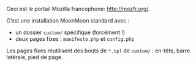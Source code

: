  Ceci est le portail Mozilla francophone: <http://mozfr.org/>.

 C’est une installation MoonMoon standard avec :
 * un dossier `custom/` spécifique (forcément !)
 * deux pages fixes : `manifesto.php` et `config.php`

 Les pages fixes réutilisent des bouts de `*.tpl` de `custom/` : en-tête, barre
 latérale, pied de page.

